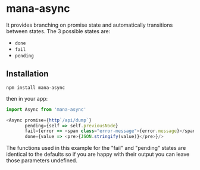 # mana-async

It provides branching on promise state and automatically transitions between states. The 3 possible states are:

  - `done`
  - `fail`
  - `pending`

## Installation

`npm install mana-async`

then in your app:

```js
import Async from 'mana-async'

<Async promise={http`/api/dump`}
       pending={self => self.previousNode}
       fail={error => <span class="error-message">{error.message}</span>}
       done={value => <pre>{JSON.stringify(value)}</pre>}/>
```

The functions used in this example for the "fail" and "pending" states are identical to the defaults so if you are happy with their output you can leave those parameters undefined.
